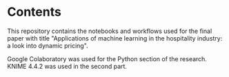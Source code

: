 # Contents

This repository contains the notebooks and workflows used for the final paper with title "Applications of machine learning in the hospitality industry: a look into dynamic pricing".

Google Colaboratory was used for the Python section of the research. KNIME 4.4.2 was used in the second part.
